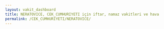 ```yaml
---
layout: vakit_dashboard
title: NERATOVICE, CEK_CUMHURIYETI için iftar, namaz vakitleri ve hava durumu - ilçe/eyalet seç
permalink: /CEK_CUMHURIYETI/NERATOVICE/
---
```


<script type="text/javascript">
  var GLOBAL_COUNTRY = 'CEK_CUMHURIYETI';
  var GLOBAL_CITY = 'NERATOVICE';
  var GLOBAL_STATE = '';
  var lat = 72;
  var lon = 21;
</script>
